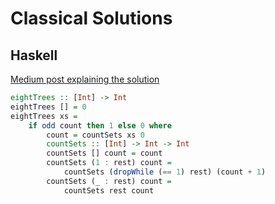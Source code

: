 # Classical Solutions

## Haskell
[Medium post explaining the solution](https://medium.com/@kauemiziara/eight-trees-problem-1-46a74c27b81a)

```haskell
eightTrees :: [Int] -> Int
eightTrees [] = 0
eightTrees xs =
    if odd count then 1 else 0 where
        count = countSets xs 0 
        countSets :: [Int] -> Int -> Int
        countSets [] count = count
        countSets (1 : rest) count = 
            countSets (dropWhile (== 1) rest) (count + 1)
        countSets (_ : rest) count = 
            countSets rest count
```
